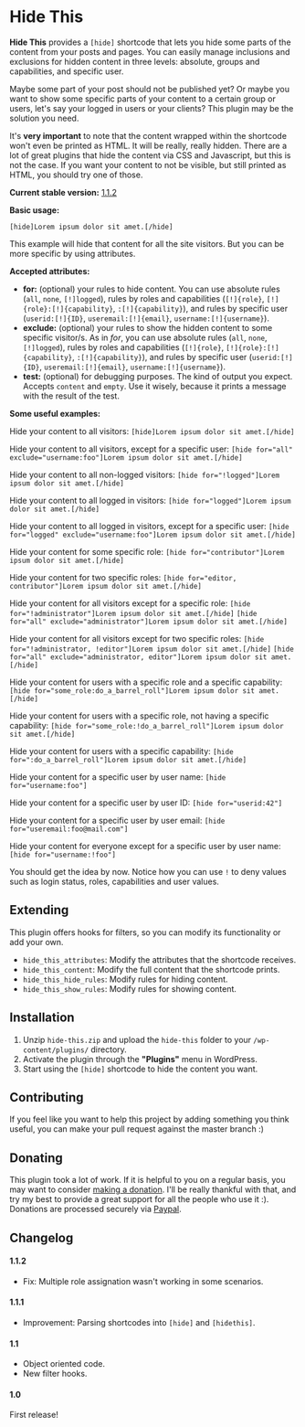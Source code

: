 # Hide This

**Hide This** provides a `[hide]` shortcode that lets you hide some parts of the content from your posts and pages. You can easily manage inclusions and exclusions for hidden content in three levels: absolute, groups and capabilities, and specific user.

Maybe some part of your post should not be published yet? Or maybe you want to show some specific parts of your content to a certain group or users, let's say your logged in users or your clients? This plugin may be the solution you need.

It's **very important** to note that the content wrapped within the shortcode won't even be printed as HTML. It will be really, really hidden. There are a lot of great plugins that hide the content via CSS and Javascript, but this is not the case. If you want your content to not be visible, but still printed as HTML, you should try one of those.

**Current stable version:** [1.1.2](http://github.com/andrezrv/hide-this/tree/1.1.2)

**Basic usage:**

`[hide]Lorem ipsum dolor sit amet.[/hide]`

This example will hide that content for all the site visitors. But you can be more specific by using attributes.

**Accepted attributes:**

*	**for:** (optional) your rules to hide content. You can use absolute rules (`all`, `none`, `[!]logged`), rules by roles and capabilities (`[!]{role}`, `[!]{role}:[!]{capability}`, `:[!]{capability}`), and rules by specific user (`userid:[!]{ID}`, `useremail:[!]{email}`, `username:[!]{username}`).
*	**exclude:** (optional) your rules to show the hidden content to some specific visitor/s. As in *for*, you can use absolute rules (`all`, `none`, `[!]logged`), rules by roles and capabilities (`[!]{role}`, `[!]{role}:[!]{capability}`, `:[!]{capability}`), and rules by specific user (`userid:[!]{ID}`, `useremail:[!]{email}`, `username:[!]{username}`).
*	**test:** (optional) for debugging purposes. The kind of output you expect. Accepts `content` and `empty`. Use it wisely, because it prints a message with the result of the test.

**Some useful examples:**

Hide your content to all visitors:
`[hide]Lorem ipsum dolor sit amet.[/hide]`

Hide your content to all visitors, except for a specific user:
`[hide for="all" exclude="username:foo"]Lorem ipsum dolor sit amet.[/hide]`

Hide your content to all non-logged visitors:
`[hide for="!logged"]Lorem ipsum dolor sit amet.[/hide]`

Hide your content to all logged in visitors:
`[hide for="logged"]Lorem ipsum dolor sit amet.[/hide]`

Hide your content to all logged in visitors, except for a specific user:
`[hide for="logged" exclude="username:foo"]Lorem ipsum dolor sit amet.[/hide]`

Hide your content for some specific role:
`[hide for="contributor"]Lorem ipsum dolor sit amet.[/hide]`

Hide your content for two specific roles:
`[hide for="editor, contributor"]Lorem ipsum dolor sit amet.[/hide]`

Hide your content for all visitors except for a specific role:
`[hide for="!administrator"]Lorem ipsum dolor sit amet.[/hide]`
`[hide for="all" exclude="administrator"]Lorem ipsum dolor sit amet.[/hide]`

Hide your content for all visitors except for two specific roles:
`[hide for="!administrator, !editor"]Lorem ipsum dolor sit amet.[/hide]`
`[hide for="all" exclude="administrator, editor"]Lorem ipsum dolor sit amet.[/hide]`

Hide your content for users with a specific role and a specific capability:
`[hide for="some_role:do_a_barrel_roll"]Lorem ipsum dolor sit amet.[/hide]`

Hide your content for users with a specific role, not having a specific capability:
`[hide for="some_role:!do_a_barrel_roll"]Lorem ipsum dolor sit amet.[/hide]`

Hide your content for users with a specific capability:
`[hide for=":do_a_barrel_roll"]Lorem ipsum dolor sit amet.[/hide]`

Hide your content for a specific user by user name:
`[hide for="username:foo"]`

Hide your content for a specific user by user ID:
`[hide for="userid:42"]`

Hide your content for a specific user by user email:
`[hide for="useremail:foo@mail.com"]`

Hide your content for everyone except for a specific user by user name:
`[hide for="username:!foo"]`

You should get the idea by now. Notice how you can use `!` to deny values such as login status, roles, capabilities and user values.

## Extending

This plugin offers hooks for filters, so you can modify its functionality or add your own.

* `hide_this_attributes`: Modify the attributes that the shortcode receives. 
* `hide_this_content`: Modify the full content that the shortcode prints.
* `hide_this_hide_rules`: Modify rules for hiding content.
* `hide_this_show_rules`: Modify rules for showing content.

## Installation

1. Unzip `hide-this.zip` and upload the `hide-this` folder to your `/wp-content/plugins/` directory.
2. Activate the plugin through the **"Plugins"** menu in WordPress.
3. Start using the `[hide]` shortcode to hide the content you want.

## Contributing
If you feel like you want to help this project by adding something you think useful, you can make your pull request against the master branch :)

## Donating

This plugin took a lot of work. If it is helpful to you on a regular basis, you may want to consider [making a donation](https://www.paypal.com/cgi-bin/webscr?cmd=_s-xclick&hosted_button_id=B7XQG5ZA36UZ4). I'll be really thankful with that, and try my best to provide a great support for all the people who use it :). Donations are processed securely via [Paypal](https://www.paypal.com/cgi-bin/webscr?cmd=_s-xclick&hosted_button_id=B7XQG5ZA36UZ4).

## Changelog

#### 1.1.2
* Fix: Multiple role assignation wasn't working in some scenarios.

#### 1.1.1
* Improvement: Parsing shortcodes into `[hide]` and  `[hidethis]`.

#### 1.1
* Object oriented code.
* New filter hooks.

#### 1.0
First release!

